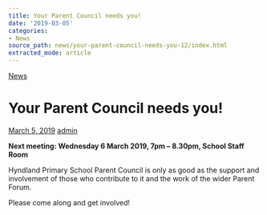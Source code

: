 ```yaml
---
title: Your Parent Council needs you!
date: '2019-03-05'
categories:
- News
source_path: news/your-parent-council-needs-you-12/index.html
extracted_mode: article
---
```

[News](/news/)

# Your Parent Council needs you!

[March 5, 2019](/news/your-parent-council-needs-you-12/) [admin](author/admin/)

**Next meeting: Wednesday 6 March 2019, 7pm – 8.30pm, School Staff Room**

Hyndland Primary School Parent Council is only as good as the support and involvement of those who contribute to it and the work of the wider Parent Forum.

Please come along and get involved!
